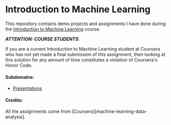 # Introduction to Machine Learning

This repository contains demo projects and assignments I have done during the [Introduction to Machine Learning][machine-learning] course.

***ATTENTION: COURSE STUDENTS***:

If you are a current Introduction to Machine Learning student at Coursera who has not yet made a final submission of this assignment, then looking at this solution for any amount of time constitutes a violation of Coursera's Honor Code.

#### Subdomains:
- [Presentations](./presentations)

#### Credits:

All the assignments come from [Coursera][machine-learning-data-analysis].

[machine-learning]: https://www.coursera.org/learn/vvedenie-mashinnoe-obuchenie
